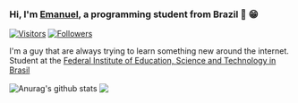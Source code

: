 ### Hi, I'm [Emanuel](https://sremanuel.co), a programming student from Brazil 👋 😁

[![Visitors](https://visitor-badge.glitch.me/badge?page_id=github/SrEmanuel)](https://sremanuel.co)
[![Followers](https://img.shields.io/github/followers/SrEmanuel?style=social)](https://sremanuel.co)

I'm a guy that are always trying to learn something new around the internet. Student at the [Federal Institute of Education, Science and Technology in Brasil](https://ifbaiano.edu.br/portal/ingresso-de-estudantes-2020/)

<a><img align="center" src="https://github-readme-stats.vercel.app/api?username=SrEmanuel&show_icons=true&include_all_commits=true&hide_border=true&hide=html,css" alt="Anurag's github stats" /></a>
<a><img align="center" src="https://github-readme-stats.vercel.app/api/top-langs/?username=SrEmanuel&layout=compact&hide_border=true&hide=html,css" /></a>
